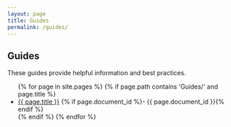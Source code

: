 ```yaml
---
layout: page
title: Guides
permalink: /guides/
---
```


## Guides

These guides provide helpful information and best practices.

<ul class="document-list">
{% for page in site.pages %}
  {% if page.path contains 'Guides/' and page.title %}
    <li>
      <a href="{{ page.url | relative_url }}">{{ page.title }}</a>
      {% if page.document_id %}- {{ page.document_id }}{% endif %}
    </li>
  {% endif %}
{% endfor %}
</ul>
